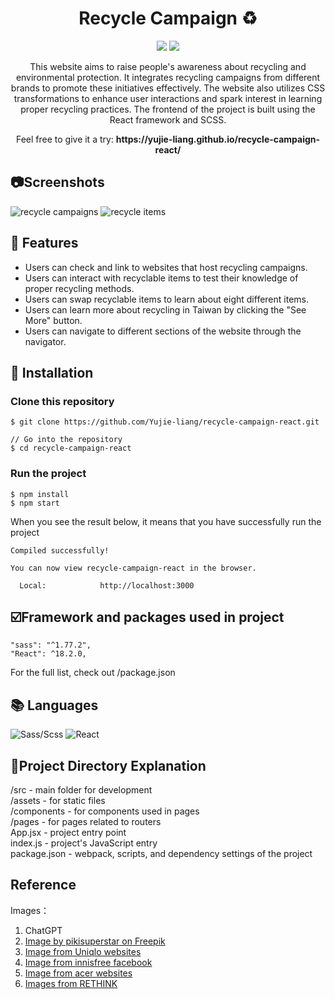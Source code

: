 # <div align='center'>Recycle Campaign :recycle:</div>

<div align='center'>
<p>
    <img src="https://img.shields.io/badge/Sass/Scss-1.77.0-pink"/>
    <img src="https://img.shields.io/badge/React-18.3.1-blue"/>
</p>
<p>
This website aims to raise people's awareness about recycling and environmental protection. It integrates recycling campaigns from different brands to promote these initiatives effectively. The website also utilizes CSS transformations to enhance user interactions and spark interest in learning proper recycling practices. The frontend of the project is built using the React framework and SCSS.
</p>
<p>Feel free to give it a try: <strong>https://yujie-liang.github.io/recycle-campaign-react/</strong><br>
</p>
</div>

## :camera:Screenshots

![recycle campaigns](https://i.imgur.com/2QJ3Sin.png)
![recycle items](https://i.imgur.com/NZjxDkQ.png)

## :star2: Features

- Users can check and link to websites that host recycling campaigns.<br>
- Users can interact with recyclable items to test their knowledge of proper recycling methods.<br>
- Users can swap recyclable items to learn about eight different items.<br>
- Users can learn more about recycling in Taiwan by clicking the "See More" button.<br>
- Users can navigate to different sections of the website through the navigator.<br>


## :diamond_shape_with_a_dot_inside: Installation

### Clone this repository

```
$ git clone https://github.com/Yujie-liang/recycle-campaign-react.git

// Go into the repository
$ cd recycle-campaign-react

```

### Run the project

```
$ npm install
$ npm start
```

When you see the result below, it means that you have successfully run the project

```
Compiled successfully!

You can now view recycle-campaign-react in the browser.

  Local:            http://localhost:3000

```


## :ballot_box_with_check:Framework and packages used in project

```
"sass": "^1.77.2",
"React": ^18.2.0,
```

For the full list, check out /package.json

## :books: Languages

<div>
<img alt="Sass/Scss" src="https://img.shields.io/badge/SASS%20-hotpink.svg?&style=for-the-badge&logo=SASS&logoColor=white"/>
<img alt="React" src="https://img.shields.io/badge/react-%2320232a.svg?style=for-the-badge&logo=react&logoColor=%2361DAFB"/>

## :floppy_disk:Project Directory Explanation

/src - main folder for development  
/assets - for static files  
/components - for components used in pages  
/pages - for pages related to routers  
App.jsx - project entry point  
index.js - project's JavaScript entry  
package.json - webpack, scripts, and dependency settings of the project  

## Reference
Images：
1. ChatGPT
2. <a href="https://www.freepik.com/free-vector/hand-drawn-world-environment-day-save-planet-illustration_13758070.htm#fromView=search&page=1&position=26&uuid=dafcf8ed-86f8-41e9-8dc0-cc4fda71cd3d">Image by pikisuperstar on Freepik</a>
3. <a href="https://www.uniqlo.com/tw/collection/sustainability/l3/recycle.html">Image from Uniqlo websites
4. <a href="https://www.facebook.com/innisfreetaiwan/photos/a.176898985853129/502491679960523/?type=3&locale=zh_TW">Image from innisfree facebook
5. <a href="https://www.acer.com/sustainability/zh/circular-economies-and-innovation/product-life-cycle/product-recycling">Image from acer websites
6. <a href="https://recycle.rethinktw.org/catalogue/">Images from RETHINK
